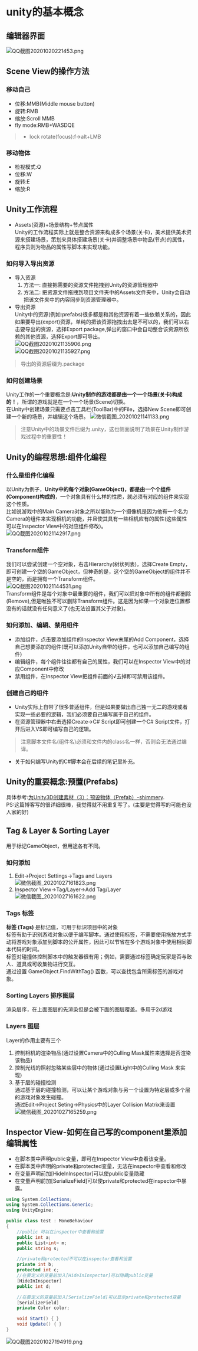 # unity的基本概念

## 编辑器界面
![QQ截图20201020221453.png](https://i.loli.net/2020/10/20/VczryGMfatNQ7oH.png)
## Scene View的操作方法
### 移动自己
- 位移:MMB(Middle mouse button)
- 旋转:RMB
- 缩放:Scroll MMB
- fly mode:RMB+WASDQE
> - lock rotate(focus):f->alt+LMB

### 移动物体
- 检视模式:Q
- 位移:W
- 旋转:E
- 缩放:R

## Unity工作流程
- Assets(资源)+场景结构+节点属性  
Unity的工作流程实际上就是整合资源来构成多个场景(关卡)，美术提供美术资源来搭建场景，策划来具体搭建场景(关卡)并调整场景中物品(节点)的属性，程序员则为物品的属性写脚本来实现功能。  

### 如何导入导出资源
- 导入资源
    1. 方法一: 直接把需要的资源文件拖拽到Unity的资源管理器中
    2. 方法二: 把资源文件拖拽到项目文件夹中的Assets文件夹中，Unity会自动把该文件夹中的内容同步到资源管理器中。
- 导出资源   
Unity中的资源(例如:prefabs)很多都是和其他资源有着一些依赖关系的，因此如果要导出(export)资源，单纯的把该资源拖拽出去是不可以的，我们可以右击要导出的资源，选择Export package,弹出的窗口中会自动整合该资源所依赖的其他资源，选择Export即可导出。  
![QQ截图20201021135906.png](https://i.loli.net/2020/10/21/aRZjEH9h8VxA3rn.png)  
![QQ截图20201021135927.png](https://i.loli.net/2020/10/21/mDKUvEk24RfNMAG.png)
> 导出的资源后缀为.package

### 如何创建场景
Unity工作的一个重要概念是:**Unity制作的游戏都是由一个一个场景(关卡)构成的！**，所谓的游戏就是在一个一个场景(Scene)切换。  
在Unity中创建场景只需要点击工具栏(ToolBar)中的File，选择New Scene即可创建一个新的场景，并编辑这个场景。
![微信截图_20201021141133.png](https://i.loli.net/2020/10/21/sij4HD7ykFzmBgZ.png)
> 注意Unity中的场景文件后缀为.unity，这也侧面说明了场景在Unity制作游戏过程中的重要性！

## Unity的编程思想:组件化编程
### 什么是组件化编程
以Unity为例子，**Unity中的每个对象(GameObject)，都是由一个个组件(Component)构成的**，一个对象具有什么样的性质，就必须有对应的组件来实现这个性质。  
比如说游戏中的Main Camera对象之所以能称为一个摄像机是因为他有一个名为Camera的组件来实现相机的功能，并且使其具有一些相机应有的属性(这些属性可以在Inspector View中的对应组件修改)。  
![QQ截图20201021142917.png](https://i.loli.net/2020/10/21/RmiXqoMZtIhjdev.png)

### Transform组件
我们可以尝试创建一个空对象，右击Hierarchy(树状列表)，选择Create Empty，即可创建一个空的GameObject，但神奇的是，这个空的GameObject的组件并不是空的，而是拥有一个Transform组件。  
![QQ截图20201021144531.png](https://i.loli.net/2020/10/21/HUydkhGOZrTvmDP.png)  
Transform组件是每个对象中最重要的组件，我们可以把对象中所有的组件都删除(Remove),但是唯独不可以删除Transform组件。这是因为如果一个对象连位置都没有的话就没有任何意义了(也无法设置其父子对象)。

### 如何添加、编辑、禁用组件
- 添加组件，点击要添加组件的Inspector View末尾的Add Component，选择自己想要添加的组件(既可以添加Unity自带的组件，也可以添加自己编写的组件)
- 编辑组件，每个组件往往都有自己的属性，我们可以在Inspector View中的对应Component中修改
- 禁用组件，在Inspector View把组件前面的√去掉即可禁用该组件。

### 创建自己的组件
- Unity实际上自带了很多普适组件，但是如果要做出自己独一无二的游戏或者实现一些必要的逻辑，我们必须要自己编写属于自己的组件。
- 在资源管理器中右击选择Create->C# Script即可创建一个C# Script文件，打开后进入VS即可编写自己的逻辑。
> 注意脚本文件名(组件名)必须和文件内的class名一样，否则会无法通过编译。
- 关于如何编写Unity的C#脚本会在后续的笔记里补充。

## Unity的重要概念:预置(Prefabs)
具体参考:[为Unity3D创建素材（3）：预设物体（Prefab）-shimmery](https://www.jianshu.com/p/73f3d471d309).  
PS:这篇博客写的很详细很棒，我觉得就不用重复写了。(主要是觉得写的可能也没人家的好)

## Tag & Layer & Sorting Layer
用于标记GameObject，但用途各有不同。
### 如何添加
1. Edit->Project Settings->Tags and Layers  
![微信截图_20201027161823.png](https://i.loli.net/2020/10/27/tVQiNkEnKsRmTfP.png)
2. Inspector View->Tag/Layer->Add Tag/Layer  
![微信截图_20201027161622.png](https://i.loli.net/2020/10/27/RSnfDrWPIMUl3LJ.png)

### Tags 标签
**标签 (Tags)** 是标记值，可用于标识项目中的对象  
标签有助于识别游戏对象以便于编写脚本。通过使用标签，不需要使用拖放方式手动将游戏对象添加到脚本的公开属性，因此可以节省在多个游戏对象中使用相同脚本代码的时间。  
标签对碰撞体控制脚本中的触发器很有用；例如，需要通过标签确定玩家是否与敌人、道具或可收集物进行交互。  
通过设置 GameObject.FindWithTag() 函数，可以查找包含所需标签的游戏对象。  

### Sorting Layers 排序图层
渲染层序，在上面图层的先渲染但是会被下面的图层覆盖。多用于2d游戏

### Layers 图层
Layer的作用主要有三个
1. 控制相机的渲染物品(通过设置Camera中的Culling Mask属性来选择是否渲染该物品)
2. 控制光线的照射忽略某些层中的物体(通过设置Light中的Culling Mask 来实现)
3. 基于层的碰撞检测  
通过基于层的碰撞检测，可以让某个游戏对象与另一个设置为特定层或多个层的游戏对象发生碰撞。  
通过Edit->Project Seting->Physics中的Layer Collision Matrix来设置  
![微信截图_20201027165259.png](https://i.loli.net/2020/10/27/vAJG4ilra7OCdRL.png)

## Inspector View-如何在自己写的component里添加编辑属性
- 在脚本类中声明public变量，即可在Inspector View中查看该变量。
- 在脚本类中声明的private和protected变量，无法在inspector中查看和修改
- 在变量声明前加[HideInInspector]可以使public变量隐藏
- 在变量声明前加[SerializeField]可以使private和protected在inspector中暴露。
```cs
using System.Collections;
using System.Collections.Generic;
using UnityEngine;

public class test : MonoBehaviour
{
    //public 可以在inspector中查看和设置
    public int a;
    public List<int> m;
    public string s;

    //private和protected不可以在inspector查看和设置
    private int b;
    protected int c;
    //在要定义的变量前加入[HideInInspector]可以隐藏public变量
    [HideInInspector]
    public int d;

    //在要定义的变量前加入[SerializeField]可以显示private和protected变量
    [SerializeField]
    private Color color;

    void Start() { }
    void Update() { }
}
```
![QQ截图20201027194919.png](https://i.loli.net/2020/10/27/ICvrxay16BWqGgf.png)